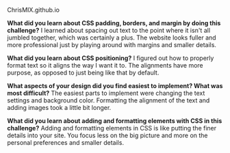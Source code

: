 ChrisMIX.github.io

**What did you learn about CSS padding, borders, and margin by doing this challenge?**
I learned about spacing out text to the point where it isn't all jumbled together, which was certainly a plus. The website looks fuller and more professional just by playing around with margins and smaller details.

**What did you learn about CSS positioning?**
I figured out how to properly format text so it aligns the way I want it to. The alignments have more purpose, as opposed to just being like that by default.


**What aspects of your design did you find easiest to implement? What was most difficult?**
The easiest parts to implement were changing the text settings and background color. Formatting the alignment of the text and adding images took a little bit longer.

**What did you learn about adding and formatting elements with CSS in this challenge?**
Adding and formatting elements in CSS is like putting the finer details into your site. You focus less on the big picture and more on the personal preferences and smaller details.